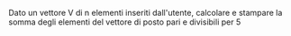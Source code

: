 Dato un vettore V di n elementi inseriti dall'utente, calcolare e stampare la somma degli elementi del vettore di posto pari e divisibili per 5 	
